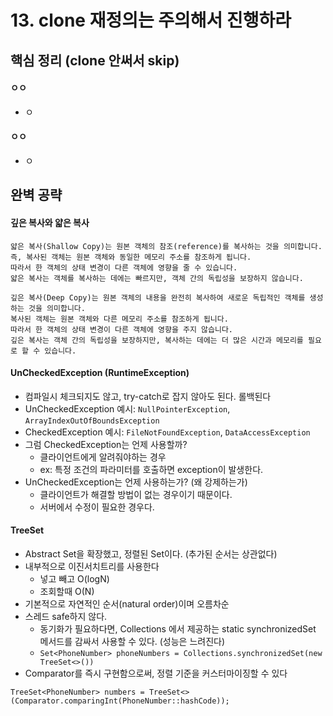 # 13. clone 재정의는 주의해서 진행하라
## 핵심 정리 (clone 안써서 skip)
#### ㅇㅇ
 * ㅇ
#### ㅇㅇ
 * ㅇ

## 완벽 공략
#### 깊은 복사와 얇은 복사
```
얇은 복사(Shallow Copy)는 원본 객체의 참조(reference)를 복사하는 것을 의미합니다.
즉, 복사된 객체는 원본 객체와 동일한 메모리 주소를 참조하게 됩니다.
따라서 한 객체의 상태 변경이 다른 객체에 영향을 줄 수 있습니다.
얇은 복사는 객체를 복사하는 데에는 빠르지만, 객체 간의 독립성을 보장하지 않습니다.

깊은 복사(Deep Copy)는 원본 객체의 내용을 완전히 복사하여 새로운 독립적인 객체를 생성하는 것을 의미합니다.
복사된 객체는 원본 객체와 다른 메모리 주소를 참조하게 됩니다.
따라서 한 객체의 상태 변경이 다른 객체에 영향을 주지 않습니다.
깊은 복사는 객체 간의 독립성을 보장하지만, 복사하는 데에는 더 많은 시간과 메모리를 필요로 할 수 있습니다.
```

#### UnCheckedException (RuntimeException)
 * 컴파일시 체크되지도 않고, try-catch로 잡지 않아도 된다. 롤백된다
 * UnCheckedException 예시: `NullPointerException`, `ArrayIndexOutOfBoundsException`
 * CheckedException 예시: `FileNotFoundException`, `DataAccessException`
 * 그럼 CheckedException는 언제 사용할까?
    * 클라이언트에게 알려줘야하는 경우
    * ex: 특정 조건의 파라미터를 호출하면 exception이 발생한다.
 * UnCheckedException는 언제 사용하는가? (왜 강제하는가)
    * 클라이언트가 해결할 방법이 없는 경우이기 때문이다.
    * 서버에서 수정이 필요한 경우다.

#### TreeSet
 * Abstract Set을 확장했고, 정렬된 Set이다. (추가된 순서는 상관없다)
 * 내부적으로 이진서치트리를 사용한다
    * 넣고 빼고 O(logN)
    * 조회할때 O(N) 
 * 기본적으로 자연적인 순서(natural order)이며 오름차순
 * 스레드 safe하지 않다.
   * 동기화가 필요하다면, Collections 에서 제공하는 static synchronizedSet 메서드를 감싸서 사용할 수 있다. (성능은 느려진다)
   * `Set<PhoneNumber> phoneNumbers = Collections.synchronizedSet(new TreeSet<>())`
 * Comparator를 즉시 구현함으로써, 정렬 기준을 커스터마이징할 수 있다
```
TreeSet<PhoneNumber> numbers = TreeSet<>(Comparator.comparingInt(PhoneNumber::hashCode));
```
